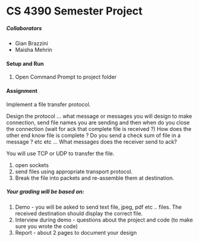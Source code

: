 # CS 4390 Semester Project

##### Collaborators #####
- Gian Brazzini
- Maisha Mehrin

#### Setup and Run ####
1. Open Command Prompt to project folder

#### Assignment ####
Implement a file transfer protocol.

Design the protocol ... what message or messages you will design to make connection, send file names you are sending and then when do you close the connection (wait for ack that complete file is received ?) How does the other end know file is complete ? Do you send a check sum of file in a message ?  etc etc ... What messages does the receiver send to ack?

You will use TCP or UDP to transfer the file.
1. open sockets
2. send files using appropriate transport protocol.
3. Break the file into packets and re-assemble them at destination.

##### Your grading will be based on:
1. Demo - you will be asked to send text file, jpeg, pdf etc .. files.  The received destination should display the correct file.
2. Interview during demo - questions about the project and code (to make sure you wrote the code)
3. Report - about 2 pages to document your design

